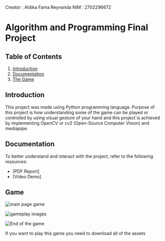 Creator : Aldika Fama Reynanda
NIM : 2702296672

# Algorithm and Programming Final Project

## Table of Contents
1. [Introduction](#introduction)
2. [Documentation](#documentation)
3. [The Game ](#game)

## Introduction
This project was made using Python programming language. Purpose of this project is how understanding some of the game can be played or controlled by using visual gesture of your hand and this project is achieved by implementing OpenCV or cv2 (Open-Source Computer Vision) and mediapipe.

## Documentation
To better understand and interact with the project, refer to the following resources:

- [PDF Report]
- [Video Demo]

## Game 

![main page game](https://github.com/rlaxNstdy/Algo_FinalProject_ANTi_tiny_trails/assets/144894046/0d54cba9-7909-4fff-959d-9259ab8c56c0)

![gameplay images](https://github.com/rlaxNstdy/Algo_FinalProject_ANTi_tiny_trails/assets/144894046/d5d2cd64-de88-4a40-8cb6-f06e74a023df)

![End of the  game ](https://github.com/rlaxNstdy/Algo_FinalProject_ANTi_tiny_trails/assets/144894046/782f6970-c01f-4797-b5c7-a46cc2ba343d)

If you want to play this game you need to download all of the assets 





